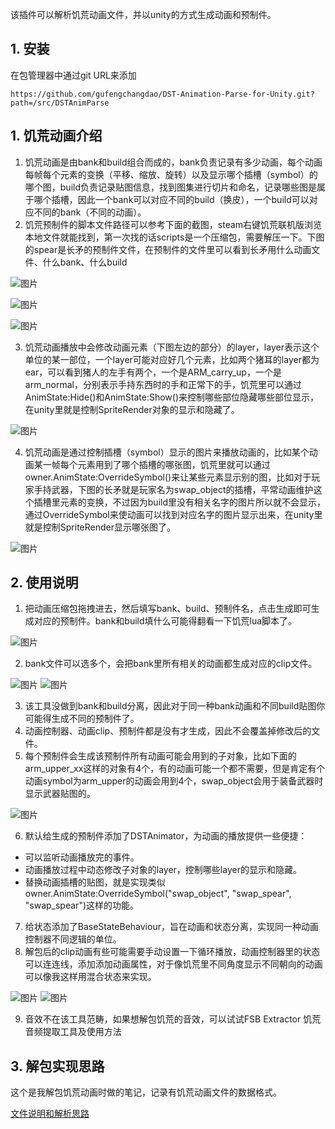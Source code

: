 该插件可以解析饥荒动画文件，并以unity的方式生成动画和预制件。

## 1. 安装

在包管理器中通过git URL来添加
```
https://github.com/gufengchangdao/DST-Animation-Parse-for-Unity.git?path=/src/DSTAnimParse
```


## 1. 饥荒动画介绍
1. 饥荒动画是由bank和build组合而成的，bank负责记录有多少动画，每个动画每帧每个元素的变换（平移、缩放、旋转）以及显示哪个插槽（symbol）的哪个图，build负责记录贴图信息，找到图集进行切片和命名，记录哪些图是属于哪个插槽，因此一个bank可以对应不同的build（换皮），一个build可以对应不同的bank（不同的动画）。
2. 饥荒预制件的脚本文件路径可以参考下面的截图，steam右键饥荒联机版浏览本地文件就能找到，第一次找的话scripts是一个压缩包，需要解压一下。下图的spear是长矛的预制件文件，在预制件的文件里可以看到长矛用什么动画文件、什么bank、什么build

![图片](https://github.com/gufengchangdao/DST-Animation-Parse-for-Unity/blob/main/docs/screenshots/image.png)

![图片](https://github.com/gufengchangdao/DST-Animation-Parse-for-Unity/blob/main/docs/screenshots/spear_asset.png)

![图片](https://github.com/gufengchangdao/DST-Animation-Parse-for-Unity/blob/main/docs/screenshots/spear_code.png)

3. 饥荒动画播放中会修改动画元素（下图左边的部分）的layer，layer表示这个单位的某一部位，一个layer可能对应好几个元素，比如两个猪耳的layer都为ear，可以看到猪人的左手有两个，一个是ARM_carry_up，一个是arm_normal，分别表示手持东西时的手和正常下的手，饥荒里可以通过AnimState:Hide()和AnimState:Show()来控制哪些部位隐藏哪些部位显示，在unity里就是控制SpriteRender对象的显示和隐藏了。

![图片](https://github.com/gufengchangdao/DST-Animation-Parse-for-Unity/blob/main/docs/screenshots/pig_anim.png)

4. 饥荒动画是通过控制插槽（symbol）显示的图片来播放动画的，比如某个动画某一帧每个元素用到了哪个插槽的哪张图，饥荒里就可以通过owner.AnimState:OverrideSymbol()来让某些元素显示别的图，比如对于玩家手持武器，下图的长矛就是玩家名为swap_object的插槽，平常动画维护这个插槽里元素的变换，不过因为build里没有相关名字的图片所以就不会显示，通过OverrideSymbol来使动画可以找到对应名字的图片显示出来，在unity里就是控制SpriteRender显示哪张图了。

![图片](https://github.com/gufengchangdao/DST-Animation-Parse-for-Unity/blob/main/docs/screenshots/wilson.png)

## 2. 使用说明
1. 把动画压缩包拖拽进去，然后填写bank、build、预制件名，点击生成即可生成对应的预制件。bank和build填什么可能得翻看一下饥荒lua脚本了。

![图片](https://github.com/gufengchangdao/DST-Animation-Parse-for-Unity/blob/main/docs/screenshots/tool_1.png)

2. bank文件可以选多个，会把bank里所有相关的动画都生成对应的clip文件。

![图片](https://github.com/gufengchangdao/DST-Animation-Parse-for-Unity/blob/main/docs/screenshots/tool_2.png)
![图片](https://github.com/gufengchangdao/DST-Animation-Parse-for-Unity/blob/main/docs/screenshots/wilson_unity_1.png)

3. 该工具没做到bank和build分离，因此对于同一种bank动画和不同build贴图你可能得生成不同的预制件了。
4. 动画控制器、动画clip、预制件都是没有才生成，因此不会覆盖掉修改后的文件。
5. 每个预制件会生成该预制件所有动画可能会用到的子对象，比如下面的arm_upper_xx这样的对象有4个，有的动画可能一个都不需要，但是肯定有个动画symbol为arm_upper的动画会用到4个，swap_object会用于装备武器时显示武器贴图的。

![图片](https://github.com/gufengchangdao/DST-Animation-Parse-for-Unity/blob/main/docs/screenshots/wilson_unity_2.png)

6. 默认给生成的预制件添加了DSTAnimator，为动画的播放提供一些便捷：
  - 可以监听动画播放完的事件。
  - 动画播放过程中动态修改子对象的layer，控制哪些layer的显示和隐藏。
  - 替换动画插槽的贴图，就是实现类似owner.AnimState:OverrideSymbol("swap_object", "swap_spear", "swap_spear")这样的功能。
7. 给状态添加了BaseStateBehaviour，旨在动画和状态分离，实现同一种动画控制器不同逻辑的单位。
8. 解包后的clip动画有些可能需要手动设置一下循环播放，动画控制器里的状态可以连连线，添加添加动画属性，对于像饥荒里不同角度显示不同朝向的动画可以像我这样用混合状态来实现。

![图片](https://github.com/gufengchangdao/DST-Animation-Parse-for-Unity/blob/main/docs/screenshots/pig_unity_1.png)
![图片](https://github.com/gufengchangdao/DST-Animation-Parse-for-Unity/blob/main/docs/screenshots/pig_unity_2.png)

9. 音效不在该工具范畴，如果想解包饥荒的音效，可以试试FSB Extractor
饥荒音频提取工具及使用方法



## 3. 解包实现思路
这个是我解包饥荒动画时做的笔记，记录有饥荒动画文件的数据格式。

[文件说明和解析思路](https://iitkra4fu8q.feishu.cn/docx/JQw4drN8io3ylFxdeODcDzvrnbd?from=from_copylink)
